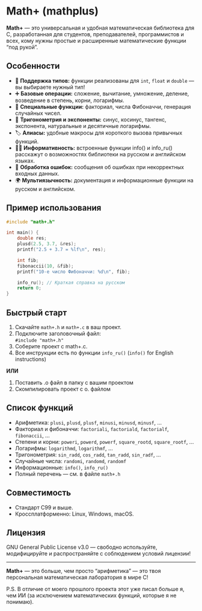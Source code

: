 # Math+ (mathplus)

**Math+** — это универсальная и удобная математическая библиотека для C, разработанная для студентов, преподавателей, программистов и всех, кому нужны простые и расширенные математические функции “под рукой”.

## Особенности

- 📐 **Поддержка типов:** функции реализованы для `int`, `float` и `double` — вы выбираете нужный тип!
- ➕ **Базовые операции:** сложение, вычитание, умножение, деление, возведение в степень, корни, логарифмы.
- 🔢 **Специальные функции:** факториал, числа Фибоначчи, генерация случайных чисел.
- 🧮 **Тригонометрия и экспоненты:** синус, косинус, тангенс, экспонента, натуральные и десятичные логарифмы.
- 🏷️ **Алиасы:** удобные макросы для короткого вызова привычных функций.
- 🧑‍💻 **Информативность:** встроенные функции info() и info_ru() расскажут о возможностях библиотеки на русском и английском языках.
- 🚦 **Обработка ошибок:** сообщения об ошибках при некорректных входных данных.
- 🌍 **Мультиязычность:** документация и информационные функции на русском и английском.

## Пример использования

```c
#include "math+.h"

int main() {
    double res;
    plusd(2.5, 3.7, &res);
    printf("2.5 + 3.7 = %lf\n", res);

    int fib;
    fibonaccii(10, &fib);
    printf("10-е число Фибоначчи: %d\n", fib);

    info_ru(); // Краткая справка на русском
    return 0;
}
```

## Быстрый старт

1. Скачайте `math+.h` и `math+.c` в ваш проект.
2. Подключите заголовочный файл:  
   `#include "math+.h"`
3. Соберите проект с math+.c.
4. Все инструкции есть по функции `info_ru()` (`info()` for English instructions)

**ИЛИ**

1. Поставить .o файл в папку с вашим проектом
2. Скомпилировать проект с o. файлом

## Список функций

- Арифметика: `plusi`, `plusd`, `plusf`, `minusi`, `minusd`, `minusf`, ...
- Факториал и фибоначчи: `factoriali`, `factoriald`, `factorialf`, `fibonaccii`, ...
- Степени и корни: `poweri`, `powerd`, `powerf`, `square_rootd`, `square_rootf`, ...
- Логарифмы: `logarithmd`, `logarithmf`, ...
- Тригонометрия: `sin_radd`, `cos_radd`, `tan_radd`, `sin_radf`, ...
- Случайные числа: `randomi`, `randomd`, `randomf`
- Информационные: `info()`, `info_ru()`
- Полный перечень — см. в файле `math+.h`

## Совместимость

- Стандарт C99 и выше.
- Кроссплатформенно: Linux, Windows, macOS.

## Лицензия

GNU General Public License v3.0 — свободно используйте, модифицируйте и распространяйте с соблюдением условий лицензии!

---

**Math+** — это больше, чем просто “арифметика” — это твоя персональная математическая лаборатория в мире C!

P.S. В отличие от моего прошлого проекта этот уже писал больше я, чем ИИ (за исключением математических функций, которые я не понимаю).

